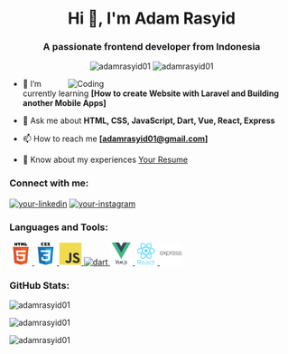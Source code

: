 <h1 align="center">Hi 👋, I'm Adam Rasyid</h1>
<h3 align="center">A passionate frontend developer from Indonesia</h3>

<p align="center">
  <img src="https://komarev.com/ghpvc/?username=adamrasyid01&label=Profile%20views&color=0e75b6&style=flat" alt="adamrasyid01" />
  <img src="https://img.shields.io/github/followers/adamrasyid01?label=Followers&style=social" alt="adamrasyid01" />
</p>

<img align="right" alt="Coding" width="400" src="https://media.giphy.com/media/qgQUggAC3Pfv687qPC/giphy.gif">

- 🌱 I’m currently learning **[How to create Website with Laravel and Building another Mobile Apps]**

- 💬 Ask me about **HTML, CSS, JavaScript, Dart, Vue, React, Express**

- 📫 How to reach me **[adamrasyid01@gmail.com]**

- 📄 Know about my experiences [Your Resume](https://link-to-your-resume)

<h3 align="left">Connect with me:</h3>
<p align="left">
<a href="https://www.linkedin.com/in/adam-rasyid-n-705359245/" target="blank"><img align="center" src="https://cdn.jsdelivr.net/npm/simple-icons@v3/icons/linkedin.svg" alt="your-linkedin" height="30" width="40" /></a>
<a href="https://www.instagram.com/adamnm_04/" target="blank"><img align="center" src="https://cdn.jsdelivr.net/npm/simple-icons@v3/icons/instagram.svg" alt="your-instagram" height="30" width="40" /></a>

</p>

<h3 align="left">Languages and Tools:</h3>
<p align="left">
  <a href="https://developer.mozilla.org/en-US/docs/Web/HTML" target="_blank" rel="noreferrer">
    <img src="https://raw.githubusercontent.com/devicons/devicon/master/icons/html5/html5-original-wordmark.svg" alt="html5" width="40" height="40"/>
  </a>
  <a href="https://developer.mozilla.org/en-US/docs/Web/CSS" target="_blank" rel="noreferrer">
    <img src="https://raw.githubusercontent.com/devicons/devicon/master/icons/css3/css3-original-wordmark.svg" alt="css3" width="40" height="40"/>
  </a>
  <a href="https://developer.mozilla.org/en-US/docs/Web/JavaScript" target="_blank" rel="noreferrer">
    <img src="https://raw.githubusercontent.com/devicons/devicon/master/icons/javascript/javascript-original.svg" alt="javascript" width="40" height="40"/>
  </a>
  <a href="https://dart.dev" target="_blank" rel="noreferrer">
    <img src="https://www.vectorlogo.zone/logos/dartlang/dartlang-icon.svg" alt="dart" width="40" height="40"/>
  </a>
  <a href="https://vuejs.org" target="_blank" rel="noreferrer">
    <img src="https://raw.githubusercontent.com/devicons/devicon/master/icons/vuejs/vuejs-original-wordmark.svg" alt="vuejs" width="40" height="40"/>
  </a>
  <a href="https://reactjs.org/" target="_blank" rel="noreferrer">
    <img src="https://raw.githubusercontent.com/devicons/devicon/master/icons/react/react-original-wordmark.svg" alt="react" width="40" height="40"/>
  </a>
  <a href="https://expressjs.com" target="_blank" rel="noreferrer">
    <img src="https://raw.githubusercontent.com/devicons/devicon/master/icons/express/express-original-wordmark.svg" alt="express" width="40" height="40"/>
  </a>
</p>

<h3 align="left">GitHub Stats:</h3>
<p align="left">
  <img src="https://github-readme-stats.vercel.app/api?username=adamrasyid01&show_icons=true&locale=en" alt="adamrasyid01" />
</p>
<p align="left">
  <img src="https://github-readme-streak-stats.herokuapp.com/?user=adamrasyid01" alt="adamrasyid01" />
</p>
<p align="left">
  <img src="https://github-readme-stats.vercel.app/api/top-langs?username=adamrasyid01&show_icons=true&locale=en&layout=compact" alt="adamrasyid01" />
</p>

